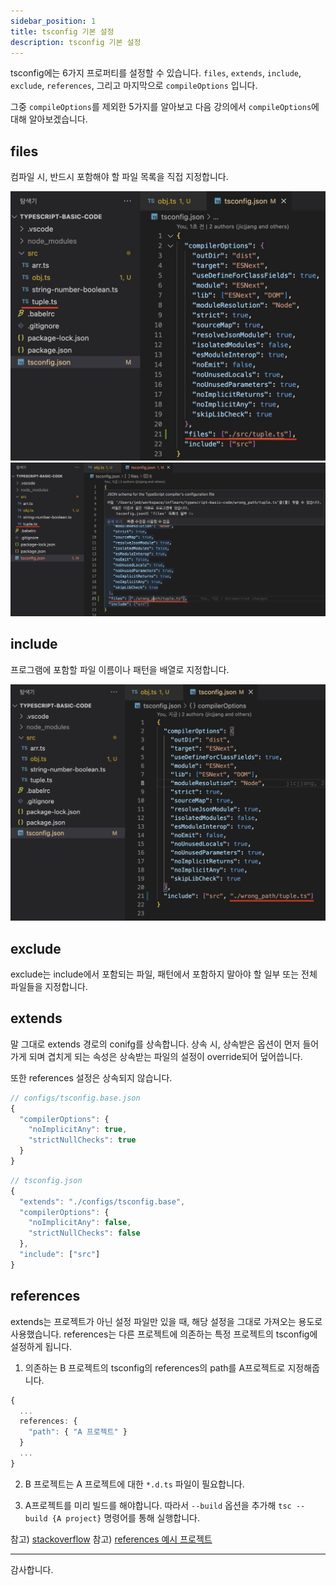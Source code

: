 ```yaml
---
sidebar_position: 1
title: tsconfig 기본 설정
description: tsconfig 기본 설정
---
```


<head>
  <meta name="title" content="타입스크립트 설정 | 기초부터 시작하는 타입스크립트" data-rh="true" />
  <meta name="description" content="tsconfig 기본 설정" data-rh="true" />
  <meta property="og:title" content="타입스크립트 설정 | 기초부터 시작하는 타입스크립트" data-rh="true" />
  <meta property="og:description" content="tsconfig 기본 설정" data-rh="true" />
</head>

tsconfig에는 6가지 프로퍼티를 설정할 수 있습니다. `files`, `extends`, `include`, `exclude`, `references`,
그리고 마지막으로 `compileOptions` 입니다.

그중 `compileOptions`를 제외한 5가지를 알아보고 다음 강의에서 `compileOptions`에 대해 알아보겠습니다.

## files

컴파일 시, 반드시 포함해야 할 파일 목록을 직접 지정합니다.

![correct-path-files-in-tsconfig](/img/configs/tsconfig-basic/correct-path-files-in-tsconfig.jpg)
![wrong-path-files-in-tsconfig](/img/configs/tsconfig-basic/wrong-path-files-in-tsconfig.jpg)

## include

프로그램에 포함할 파일 이름이나 패턴을 배열로 지정합니다.

![wrong-path-include-in-tsconfig](/img/configs/tsconfig-basic/wrong-path-include-in-tsconfig.jpg)

## exclude

exclude는 include에서 포함되는 파일, 패턴에서 포함하지 말아야 할 일부 또는 전체 파일들을 지정합니다.

## extends

말 그대로 extends 경로의 conifg를 상속합니다. 상속 시, 상속받은 옵션이 먼저 들어가게 되며 겹치게 되는 속성은 상속받는 파일의 설정이 override되어 덮어씁니다.

또한 references 설정은 상속되지 않습니다.

```ts
// configs/tsconfig.base.json
{
  "compilerOptions": {
    "noImplicitAny": true,
    "strictNullChecks": true
  }
}
```

```ts
// tsconfig.json
{
  "extends": "./configs/tsconfig.base",
  "compilerOptions": {
    "noImplicitAny": false,
    "strictNullChecks": false
  },
  "include": ["src"]
}
```

## references

extends는 프로젝트가 아닌 설정 파일만 있을 때, 해당 설정을 그대로 가져오는 용도로 사용했습니다.
references는 다른 프로젝트에 의존하는 특정 프로젝트의 tsconfig에 설정하게 됩니다.

1. 의존하는 B 프로젝트의 tsconfig의 references의 path를 A프로젝트로 지정해줍니다.

```ts
{
  ...
  references: {
    "path": { "A 프로젝트" }
  }
  ...
}
```

2. B 프로젝트는 A 프로젝트에 대한 `*.d.ts` 파일이 필요합니다.

3. A프로젝트를 미리 빌드를 해야합니다. 따라서 `--build` 옵션을 추가해 `tsc --build {A project}` 명령어를 통해 실행합니다.

참고) [stackoverflow](https://stackoverflow.com/questions/51631786/how-to-use-project-references-in-typescript-3-0)
참고) [references 예시 프로젝트](https://github.com/RyanCavanaugh/project-references-demo)

---

감사합니다.
